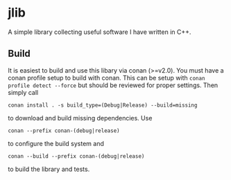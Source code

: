 # jlib

A simple library collecting useful software I have written in C++.

## Build
It is easiest to build and use this libary via conan (>=v2.0).
You must have a conan profile setup to build with conan.
This can be setup with `conan profile detect --force` but should be reviewed for proper settings.
Then simply call

`conan install . -s build_type=(Debug|Release) --build=missing`

to download and build missing dependencies.
Use

`conan --prefix conan-(debug|release)`

to configure the build system and

`conan --build --prefix conan-(debug|release)`

to build the library and tests.
